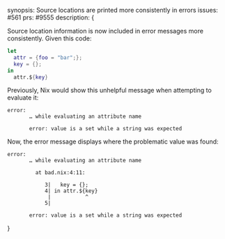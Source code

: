 synopsis: Source locations are printed more consistently in errors
issues: #561
prs: #9555
description: {

Source location information is now included in error messages more
consistently. Given this code:

```nix
let
  attr = {foo = "bar";};
  key = {};
in
  attr.${key}
```

Previously, Nix would show this unhelpful message when attempting to evaluate
it:

```
error:
       … while evaluating an attribute name

       error: value is a set while a string was expected
```

Now, the error message displays where the problematic value was found:

```
error:
       … while evaluating an attribute name

         at bad.nix:4:11:

            3|   key = {};
            4| in attr.${key}
             |           ^
            5|

       error: value is a set while a string was expected
```

}
